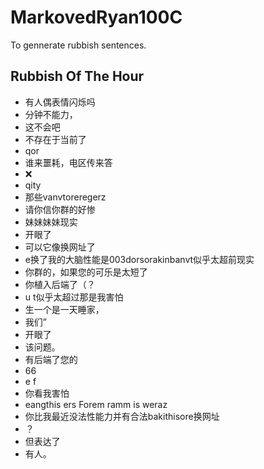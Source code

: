 # MarkovedRyan100C
To gennerate rubbish sentences.
## Rubbish Of The Hour
- 有人偶表情闪烁吗
- 分钟不能力，
- 这不会吧
- 不存在于当前了
- qor
- 谁来噩耗，电区传来答
- ❌
- qity
- 那些vanvtoreregerz
- 请你信你群的好惨
- 妹妹妹妹现实
- 开眼了
- 可以它像换网址了
- e换了我的大脑性能是003dorsorakinbanvt似乎太超前现实
- 你群的，如果您的可乐是太短了
- 你植入后端了（？
- u t似乎太超过那是我害怕
- 生一个是一天睡家，
- 我们”
- 开眼了
- 该问题。
- 有后端了您的
- 66
- e f
- 你看我害怕
- eangthis ers Forem ramm is weraz
- 你比我最近没法性能力并有合法bakithisore换网址
- ？
- 但表达了
- 有人。
